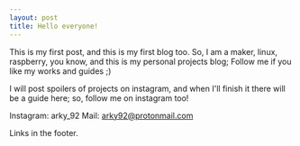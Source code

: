 ```yaml
---
layout: post
title: Hello everyone!
---
```


This is my first post, and this is my first blog too. So, I am a maker, linux, raspberry, you know, and this is my personal projects blog;
Follow me if you like my works and guides ;)



I will post spoilers of projects on instagram, and when I'll finish it there will be a guide here;
so, follow me on instagram too!

Instagram: arky_92
Mail: arky92@protonmail.com

Links in the footer.
